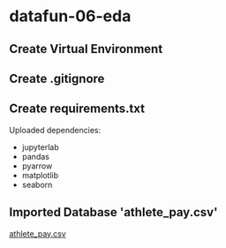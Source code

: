 # datafun-06-eda

## Create Virtual Environment

## Create .gitignore

## Create requirements.txt
Uploaded dependencies:
* jupyterlab
* pandas
* pyarrow
* matplotlib
* seaborn

## Imported Database 'athlete_pay.csv'
[athlete_pay.csv](https://www.kaggle.com/datasets/parulpandey/forbes-highest-paid-athletes-19902019)
